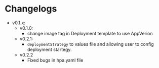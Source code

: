 # Changelogs
- v0.1.x:
  - v0.1.0: 
    - change image tag in Deployment template to use AppVerion
  - v0.2.1:
    - `deploymentStrategy` to values file and allowing user to config deployment startegy.
  - v0.2.2
    - Fixed bugs in hpa.yaml file